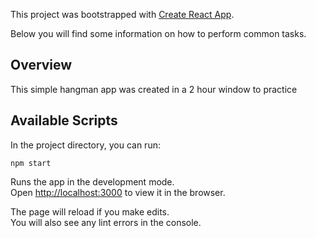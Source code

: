 This project was bootstrapped with [Create React App](https://github.com/facebookincubator/create-react-app).

Below you will find some information on how to perform common tasks.<br>

## Overview

This simple hangman app was created in a 2 hour window to practice

## Available Scripts

In the project directory, you can run:

`npm start`

Runs the app in the development mode.<br>
Open [http://localhost:3000](http://localhost:3000) to view it in the browser.

The page will reload if you make edits.<br>
You will also see any lint errors in the console.
